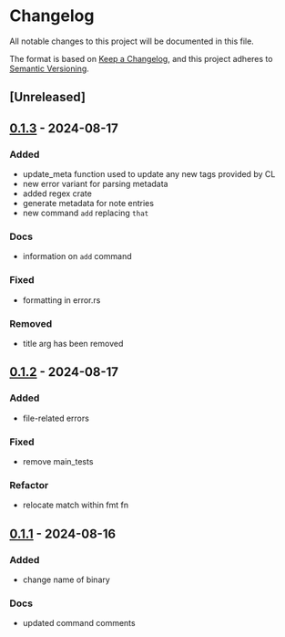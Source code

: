 # Changelog
All notable changes to this project will be documented in this file.

The format is based on [Keep a Changelog](https://keepachangelog.com/en/1.0.0/),
and this project adheres to [Semantic Versioning](https://semver.org/spec/v2.0.0.html).

## [Unreleased]

## [0.1.3](https://github.com/schneedotdev/til/compare/v0.1.2...v0.1.3) - 2024-08-17

### Added
- update_meta function used to update any new tags provided by CL
- new error variant for parsing metadata
- added regex crate
- generate metadata for note entries
- new command `add` replacing `that`

### Docs
- information on `add` command

### Fixed
- formatting in error.rs

### Removed
- title arg has been removed

## [0.1.2](https://github.com/schneedotdev/til/compare/v0.1.1...v0.1.2) - 2024-08-17

### Added
- file-related errors

### Fixed
- remove main_tests

### Refactor
- relocate match within fmt fn

## [0.1.1](https://github.com/schneedotdev/til/compare/v0.1.0...v0.1.1) - 2024-08-16

### Added
- change name of binary

### Docs
- updated command comments
